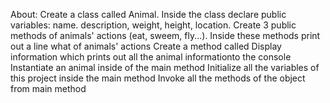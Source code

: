 About:
Create a class called Animal. Inside the class declare public variables: name. description, weight, height, location. 
Create 3 public methods of animals' actions (eat, sweem, fly...). Inside these methods print out a line what of animals' actions
Create a method called Display information which prints out all the animal informationto the console
Instantiate an animal inside of the main method
Initialize all the variables of this project inside the main method
Invoke all the methods of the object from main method
